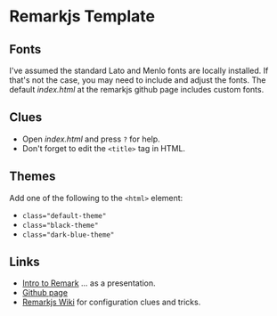 # Remarkjs Template

## Fonts

I've assumed the standard Lato and Menlo fonts are locally installed.
If that's not the case, you may need to include and adjust the fonts.
The default _index.html_ at the remarkjs github page includes custom fonts.

## Clues

* Open _index.html_ and press `?` for help.
* Don't forget to edit the `<title>` tag in HTML.

## Themes

Add one of the following to the `<html>` element:

* `class="default-theme"`
* `class="black-theme"`
* `class="dark-blue-theme"`

## Links

* [Intro to Remark](http://remarkjs.com/) ... as a presentation.
* [Github page](https://github.com/gnab/remark)
* [Remarkjs Wiki](https://github.com/gnab/remark/wiki) for configuration clues and tricks.
